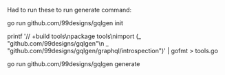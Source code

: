 Had to run these to run generate command:

go run github.com/99designs/gqlgen init

printf '// +build tools\npackage tools\nimport (_ "github.com/99designs/gqlgen"\n _ "github.com/99designs/gqlgen/graphql/introspection")' | gofmt > tools.go

go run github.com/99designs/gqlgen generate
